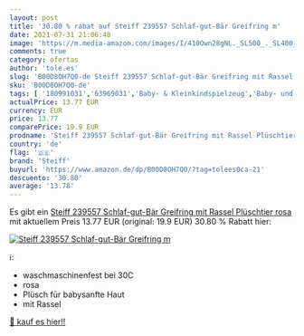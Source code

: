 ```yaml
---
layout: post
title: '30.80 % rabat auf Steiff 239557 Schlaf-gut-Bär Greifring m'
date: 2021-07-31 21:06:48
image: 'https://m.media-amazon.com/images/I/410Own28gNL._SL500_._SL400_.jpg'
comments: true
category: ofertas
author: 'tole.es'
slug: 'B00D8OH7Q0-de Steiff 239557 Schlaf-gut-Bär Greifring mit Rassel...'
sku: 'B00D8OH7Q0-de'
tags: [ '180991031','63969031','Baby- & Kleinkindspielzeug','Baby- und Kleinkindspielzeug','Babyspielzeug','Greiflinge und Rasseln','Produkte','Spielzeug','Steiff','steiff', ]
actualPrice: 13.77 EUR
currency: EUR
price: 13.77
comparePrice: 19.9 EUR
prodname: 'Steiff 239557 Schlaf-gut-Bär Greifring mit Rassel Plüschtier  rosa'
country: 'de'
flag: '🇩🇪'
brand: 'Steiff'
buyurl: 'https://www.amazon.de/dp/B00D8OH7Q0/?tag=tolees0ca-21'
descuento: '30.80'
average: '13.78'
---
```


Es gibt ein [Steiff 239557 Schlaf-gut-Bär Greifring mit Rassel Plüschtier  rosa](https://www.amazon.de/dp/B00D8OH7Q0/?tag=tolees0ca-21) mit aktuellem Preis 13.77 EUR (original: 19.9 EUR) 30.80 % Rabatt hier:

[![Steiff 239557 Schlaf-gut-Bär Greifring m](https://m.media-amazon.com/images/I/410Own28gNL._SL500_._SL400_.jpg)](https://www.amazon.de/dp/B00D8OH7Q0/?tag=tolees0ca-21)

ℹ️:

- waschmaschinenfest bei 30C
- rosa
- Plüsch für babysanfte Haut
- mit Rassel

[🛒 kauf es hier!!](https://www.amazon.de/dp/B00D8OH7Q0/?tag=tolees0ca-21)

